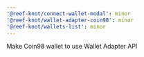 ```yaml
---
'@reef-knot/connect-wallet-modal': minor
'@reef-knot/wallet-adapter-coin98': minor
'@reef-knot/wallets-list': minor
---
```


Make Coin98 wallet to use Wallet Adapter API
